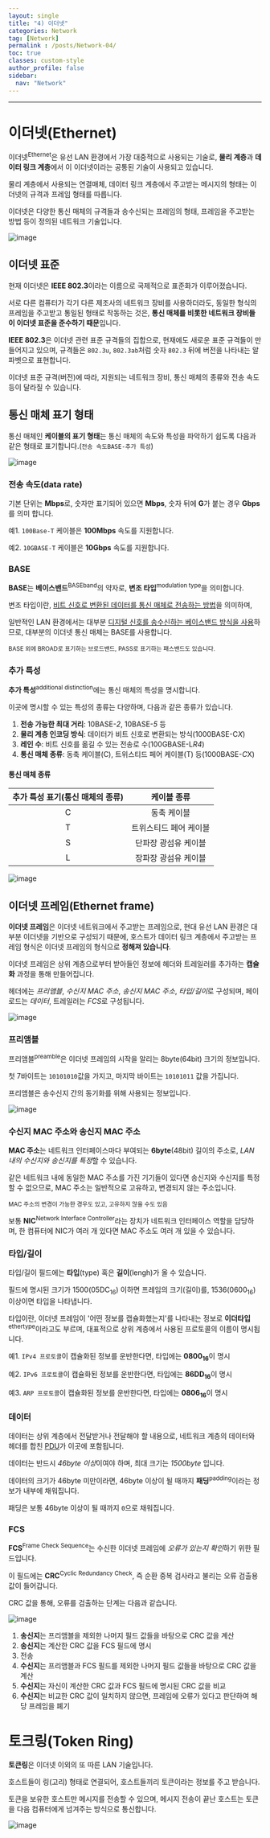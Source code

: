 ```yaml
---
layout: single
title: "4) 이더넷"
categories: Network
tag: [Network]
permalink : /posts/Network-04/
toc: true
classes: custom-style
author_profile: false
sidebar:
  nav: "Network"
---
```


<hr>

# 이더넷(Ethernet)

이더넷<sup>Ethernet</sup>은 유선 LAN 환경에서 가장 대중적으로 사용되는 기술로, **물리 계층**과 **데이터 링크 계층**에서 이 이더넷이라는 공통된 기술이 사용되고 있습니다.

물리 계층에서 사용되는 연결매체, 데이터 링크 계층에서 주고받는 메시지의 형태는 이더넷의 규격과 프레임 형태를 따릅니다.

이더넷은 다양한 통신 매체의 규격들과 송수신되는 프레임의 형태, 프레임을 주고받는 방법 등이 정의된 네트워크 기술입니다.

<p id="img_center">
  <img 
        src="../../assets/images/Network/4-01.png"
        alt="image"
        title="image"
  >
</p>

## 이더넷 표준

현재 이더넷은 **IEEE 802.3**이라는 이름으로 국제적으로 표준화가 이루어졌습니다. 

서로 다른 컴퓨터가 각기 다른 제조사의 네트워크 장비를 사용하더라도, 동일한 형식의 프레임을 주고받고 통일된 형태로 작동하는 것은, <b>통신 매체를 비롯한 네트워크 장비들이 이더넷 표준을 준수하기 때문</b>입니다.

**IEEE 802.3**은 이더넷 관련 표준 규격들의 집합으로, 현재에도 새로운 표준 규격들이 만들어지고 있으며, 규격들은 `802.3u`, `802.3ab`처럼 숫자 `802.3` 뒤에 버전을 나타내는 알파벳으로 표현합니다.

이더넷 표준 규격(버전)에 따라, 지원되는 네트워크 장비, 통신 매체의 종류와 전송 속도 등이 달라질 수 있습니다.

## 통신 매체 표기 형태

통신 매체인 **케이블의 표기 형태**는 통신 매체의 속도와 특성을 파악하기 쉽도록 다음과 같은 형태로 표기합니다.(`전송 속도BASE-추가 특성`)

<p id="img_center">
  <img 
        src="../../assets/images/Network/4-02.png"
        alt="image"
        title="image"
  >
</p>

### 전송 속도(data rate)

기본 단위는 **Mbps**로, 숫자만 표기되어 있으면 <b>Mbps</b>, 숫자 뒤에 <b>G</b>가 붙는 경우 <b>Gbps</b>를 의미 합니다.

예1. `100Base-T` 케이블은 <b>100Mbps</b> 속도를 지원합니다.

예2. `10GBASE-T` 케이블은 <b>10Gbps</b> 속도를 지원합니다.

### BASE

**BASE**는 **베이스밴드**<sup>BASEband</sup>의 약자로, **변조 타입**<sup>modulation type</sup>을 의미합니다.

변조 타입이란, <u>비트 신호로 변환된 데이터를 통신 매체로 전송하는 방법</u>을 의미하며, 

일반적인 LAN 환경에서는 대부분 <u>디지털 신호를 송수신하는 베이스밴드 방식을 사용</u>하므로, 대부분의 이더넷 통신 매체는 BASE를 사용합니다.

<small>BASE 외에 BROAD로 표기하는 브로드밴드, PASS로 표기하는 패스밴드도 있습니다.</small>

### 추가 특성

**추가 특성**<sup>additional distinction</sup>에는 통신 매체의 특성을 명시합니다.

이곳에 명시할 수 있는 특성의 종류는 다양하며, 다음과 같은 종류가 있습니다.

1. **전송 가능한 최대 거리**: 10BASE-*2*, 10BASE-*5* 등
2. **물리 계층 인코딩 방식**: 데이터가 비트 신호로 변환되는 방식(1000BASE-C*X*)
3. **레인 수**: 비트 신호를 옮길 수 있는 전송로 수(100GBASE-L*R4*)
4. **통신 매체 종류**: 동축 케이블(C), 트위스티드 페어 케이블(T) 등(1000BASE-*C*X)

#### 통신 매체 종류

| 추가 특성 표기(통신 매체의 종류) | 케이블 종류 |
|:------------------------------:|:----------:|
|C                               |동축 케이블  |
|T                               |트위스티드 페어 케이블  |
|S                               |단파장 광섬유 케이블  |
|L                               |장파장 광섬유 케이블  |

<p id="img_center">
  <img 
        src="../../assets/images/Network/4-03.png"
        alt="image"
        title="image"
  >
</p>

## 이더넷 프레임(Ethernet frame)

**이더넷 프레임**은 이더넷 네트워크에서 주고받는 프레임으로, 현대 유선 LAN 환경은 대부분 이더넷을 기반으로 구성되기 때문에, 호스트가 데이터 링크 계층에서 주고받는 프레임 형식은 이더넷 프레임의 형식으로 <b>정해져 있습니다</b>.

이더넷 프레임은 상위 계층으로부터 받아들인 정보에 헤더와 트레일러를 추가하는 **캡슐화** 과정을 통해 만들어집니다.

헤더에는 *프리앰블*, *수신지 MAC 주소*, *송신지 MAC 주소*, *타입/길이*로 구성되며, 페이로드는 *데이터*, 트레일러는 *FCS*로 구성됩니다.

<p id="img_center">
  <img 
        src="../../assets/images/Network/4-04.png"
        alt="image"
        title="image"
  >
</p>

### 프리앰블

프리앰블<sup>preamble</sup>은 이더넷 프레임의 시작을 알리는 8byte(64bit) 크기의 정보입니다.

첫 7바이트는 `10101010`값을 가지고, 마지막 바이트는 `10101011` 값을 가집니다.

프리앰블은 송수신지 간의 동기화를 위해 사용되는 정보입니다.

<p id="img_center">
  <img 
        src="../../assets/images/Network/4-05.png"
        alt="image"
        title="image"
  >
</p>

### 수신지 MAC 주소와 송신지 MAC 주소

**MAC 주소**는 네트워크 인터페이스마다 부여되는 <b>6byte</b>(48bit) 길이의 주소로, *LAN 내의 수신지와 송신지를 특정*할 수 있습니다.

같은 네트워크 내에 동일한 MAC 주소를 가진 기기들이 있다면 송신지와 수신지를 특정할 수 없으므로, MAC 주소는 일반적으로 고유하고, 변경되지 않는 주소입니다.

<small>MAC 주소의 변경이 가능한 경우도 있고, 고유하지 않을 수도 있음</small>

보통 **NIC**<sup>Network Interface Controller</sup>라는 장치가 네트워크 인터페이스 역할을 담당하며, 한 컴퓨터에 NIC가 여러 개 있다면 MAC 주소도 여러 개 있을 수 있습니다.

### 타입/길이

타입/길이 필드에는 **타입**(type) 혹은 **길이**(lengh)가 올 수 있습니다.

필드에 명시된 크기가 1500(05DC<sub>16</sub>) 이하면 프레임의 크기(길이)를, 1536(0600<sub>16</sub>) 이상이면 타입을 나타냅니다.

타입이란, 이더넷 프레임이 '어떤 정보를 캡슐화했는지'를 나타내는 정보로 **이더타입**<sup>ethertype</sup>이라고도 부르며, 대표적으로 상위 계층에서 사용된 프로토콜의 이름이 명시됩니다.

예1. `IPv4 프로토콜`이 캡슐화된 정보를 운반한다면, 타입에는 <b>0800<sub>16</sub></b>이 명시

예2. `IPv6 프로토콜`이 캡슐화된 정보를 운반한다면, 타입에는 <b>86DD<sub>16</sub></b>이 명시

예3. `ARP 프로토콜`이 캡슐화된 정보를 운반한다면, 타입에는 <b>0806<sub>16</sub></b>이 명시

### 데이터

데이터는 상위 계층에서 전달받거나 전달해야 할 내용으로, 네트워크 계층의 데이터와 헤더를 합친 [PDU](https://ehdgur5123.github.io/posts/Network-02/#pdu)가 이곳에 포함됩니다.

데이터는 반드시 *46byte 이상*이여야 하며, 최대 크기는 *1500byte* 입니다.

데이터의 크기가 46byte 미만이라면, 46byte 이상이 될 때까지 **패딩**<sup>padding</sup>이라는 정보가 내부에 채워집니다.

패딩은 보통 46byte 이상이 될 때까지 `0`으로 채워집니다.

### FCS

**FCS**<sup>Frame Check Sequence</sup>는 수신한 이더넷 프레임에 *오류가 있는지 확인*하기 위한 필드입니다.

이 필드에는 **CRC**<sup>Cyclic Redundancy Check</sup>, 즉 순환 중복 검사라고 불리는 오류 검출용 값이 들어갑니다.

CRC 값을 통해, 오류를 검출하는 단계는 다음과 같습니다.

<p id="img_center">
  <img 
        src="../../assets/images/Network/4-06.png"
        alt="image"
        title="image"
  >
</p>

1. <b>송신지</b>는 프리앰블을 제외한 나머지 필드 값들을 바탕으로 CRC 값을 계산
2. <b>송신지</b>는 계산한 CRC 값을 FCS 필드에 명시
3. 전송
4. <b>수신지</b>는 프리앰블과 FCS 필드를 제외한 나머지 필드 값들을 바탕으로 CRC 값을 계산
5. <b>수신지</b>는 자신이 계산한 CRC 값과 FCS 필드에 명시된 CRC 값을 비교
6. <b>수신지</b>는 비교한 CRC 값이 일치하지 않으면, 프레임에 오류가 있다고 판단하여 해당 프레임을 폐기 

# 토크링(Token Ring)

**토큰링**은 이더넷 이외의 또 따른 LAN 기술입니다.

호스트들이 링(고리) 형태로 연결되어, 호스트들끼리 토큰이라는 정보를 주고 받습니다.

토큰을 보유한 호스트만 메시지를 전송할 수 있으며, 메시지 전송이 끝난 호스트는 토큰을 다음 컴퓨터에게 넘겨주는 방식으로 통신합니다.

<p id="img_center">
  <img 
        src="../../assets/images/Network/4-07.png"
        alt="image"
        title="image"
  >
</p>

